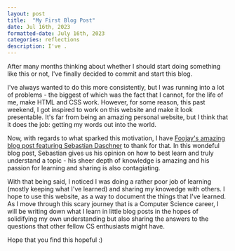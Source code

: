 ```yaml
---
layout: post
title:  "My First Blog Post"
date: Jul 16th, 2023
formatted-date: July 16th, 2023
categories: reflections 
description: I've . 
---
```


After many months thinking about whether I should start doing something like this or not, I've finally decided to commit and start this blog.

I've always wanted to do this more consistently, but I was running into a lot of problems - the biggest of which was the fact that I cannot, for the life of me, make HTML and CSS work. However, for some reason, this past weekend, I got inspired to work on this website and make it look presentable. It's far from being an amazing personal website, but I think that it does the job: getting my words out into the world. 

Now, with regards to what sparked this motivation, I have [Foojay's amazing blog post featuring Sebastian Daschner][seb-blog-post] to thank for that. In this wondeful blog post, Sebastian gives us his opinion on how to best learn and truly understand a topic - his sheer depth of knowledge is amazing and his passion for learning and sharing is also contagiating. 

With that being said, I noticed I was doing a rather poor job of learning (mostly keeping what I've learned) and sharing my knowedge with others. I hope to use this website, as a way to document the things that I've learned. As I move through this scary journey that is a Computer Science career, I will be writing down what I learn in little blog posts in the hopes of solidifying my own understanding but also sharing the answers to the questions that other fellow CS enthusiasts might have. 

Hope that you find this hopeful :)

[seb-blog-post]: https://t.co/WbPPItCxYB
